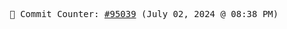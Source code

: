 <p align="center">
    <samp>
        📮 Commit Counter: <a href="https://github.com/Javascript-void0/Javascript-void0/commits/main">#95039</a> (July 02, 2024 @ 08:38 PM)
    </samp>
</p>